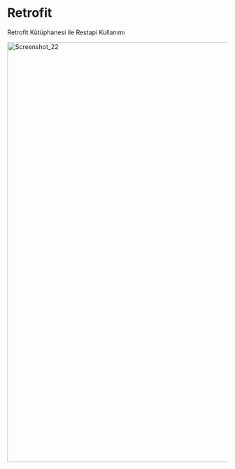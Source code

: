 # Retrofit
Retrofit Kütüphanesi ile Restapi Kullanımı
<br>

<img width="960" alt="Screenshot_22" src="https://user-images.githubusercontent.com/53636503/67126577-16ec0880-f200-11e9-9009-16987b384277.png">
